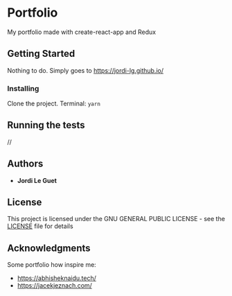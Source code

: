 
# Portfolio

My portfolio made with create-react-app and Redux

## Getting Started

Nothing to do. Simply goes to https://jordi-lg.github.io/

### Installing

Clone the project.
Terminal: `yarn`

## Running the tests

//

## Authors

* **Jordi Le Guet**
  
## License

This project is licensed under the GNU GENERAL PUBLIC LICENSE - see the [LICENSE](https://github.com/Jordi-LG/jordi-lg.github.io/blob/master/LICENSE) file for details

## Acknowledgments
Some portfolio how inspire me:
* https://abhisheknaidu.tech/
* https://jacekjeznach.com/
